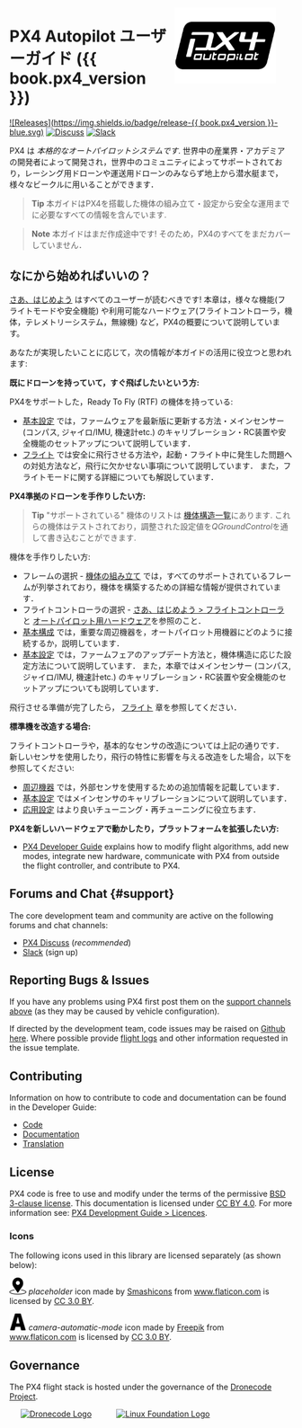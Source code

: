 <div style="float:right; padding:10px; margin-right:20px;"><a href="http://px4.io/"><img src="../assets/site/logo_pro_small.png" title="PX4 Logo" width="180px" /></a></div>

# PX4 Autopilot ユーザーガイド ({{ book.px4_version }})

[![Releases](https://img.shields.io/badge/release-{{ book.px4_version }}-blue.svg)](https://github.com/PX4/Firmware/releases) [![Discuss](https://img.shields.io/badge/discuss-px4-ff69b4.svg)](http://discuss.px4.io/) [![Slack](https://px4-slack.herokuapp.com/badge.svg)](http://slack.px4.io)

PX4 は *本格的なオートパイロットシステムです*. 世界中の産業界・アカデミアの開発者によって開発され，世界中のコミュニティによってサポートされており，レーシング用ドローンや運送用ドローンのみならず地上から潜水艇まで，様々なビークルに用いることができます．

> **Tip** 本ガイドはPX4を搭載した機体の組み立て・設定から安全な運用までに必要なすべての情報を含んでいます.

<span></span>

> **Note** 本ガイドはまだ作成途中です! そのため，PX4のすべてをまだカバーしていません．

## なにから始めればいいの？

[さあ、はじめよう](getting_started/README.md) はすべてのユーザーが読むべきです! 本章は，様々な機能(フライトモードや安全機能) や利用可能なハードウェア(フライトコントローラ，機体，テレメトリーシステム，無線機) など，PX4の概要について説明しています。

あなたが実現したいことに応じて，次の情報が本ガイドの活用に役立つと思われます:

**既にドローンを持っていて，すぐ飛ばしたいという方:**

PX4をサポートした，Ready To Fly (RTF) の機体を持っている:

- [基本設定](config/README.md) では，ファームウェアを最新版に更新する方法・メインセンサー (コンパス, ジャイロ/IMU, 機速計etc.) のキャリブレーション・RC装置や安全機能のセットアップについて説明しています．
- [フライト](flying/README.md) では安全に飛行させる方法や，起動・フライト中に発生した問題への対処方法など，飛行に欠かせない事項について説明しています． また，フライトモードに関する詳細についても解説しています．

**PX4準拠のドローンを手作りしたい方:**

> **Tip** "サポートされている" 機体のリストは [機体構造一覧](airframes/airframe_reference.md)にあります. これらの機体はテストされており，調整された設定値を*QGroundControl*を通して書き込むことができます.

機体を手作りしたい方:

- フレームの選択 - [機体の組み立て](airframes/README.md) では，すべてのサポートされているフレームが列挙されており，機体を構築するための詳細な情報が提供されています．
- フライトコントローラの選択 - [さあ、はじめよう > フライトコントローラ](getting_started/flight_controller_selection.md) と [オートパイロット用ハードウェア](flight_controller/README.md)を参照のこと．
- [基本構成](assembly/README.md) では，重要な周辺機器を，オートパイロット用機器にどのように接続するか，説明しています．
- [基本設定](config/README.md) では，ファームフェアのアップデート方法と，機体構造に応じた設定方法について説明しています． また，本章ではメインセンサー (コンパス, ジャイロ/IMU, 機速計etc.) のキャリブレーション・RC装置や安全機能のセットアップについても説明しています．

飛行させる準備が完了したら， [フライト](flying/README.md) 章を参照してください．

**標準機を改造する場合:**

フライトコントローラや，基本的なセンサの改造については上記の通りです． 新しいセンサを使用したり，飛行の特性に影響を与える改造をした場合，以下を参照してください:

- [周辺機器](peripherals/README.md) では，外部センサを使用するための追加情報を記載しています．
- [基本設定](config/README.md) ではメインセンサのキャリブレーションについて説明しています．
- [応用設定](advanced_config/README.md) はより良いチューニング・再チューニングに役立ちます．

**PX4を新しいハードウェアで動かしたり，プラットフォームを拡張したい方:**

- [PX4 Developer Guide](http://dev.px4.io/) explains how to modify flight algorithms, add new modes, integrate new hardware, communicate with PX4 from outside the flight controller, and contribute to PX4.

## Forums and Chat {#support}

The core development team and community are active on the following forums and chat channels:

- [PX4 Discuss](http://discuss.px4.io/) (*recommended*)
- [Slack](http://slack.px4.io) (sign up)

## Reporting Bugs & Issues

If you have any problems using PX4 first post them on the [support channels above](#support) (as they may be caused by vehicle configuration).

If directed by the development team, code issues may be raised on [Github here](https://github.com/PX4/Firmware/issues). Where possible provide [flight logs](getting_started/flight_reporting.md) and other information requested in the issue template.

## Contributing

Information on how to contribute to code and documentation can be found in the Developer Guide:

- [Code](https://dev.px4.io/en/contribute/)
- [Documentation](https://dev.px4.io/en/contribute/docs.html)
- [Translation](https://dev.px4.io/en/contribute/docs.html)

## License

PX4 code is free to use and modify under the terms of the permissive [BSD 3-clause license](https://opensource.org/licenses/BSD-3-Clause). This documentation is licensed under [CC BY 4.0](https://creativecommons.org/licenses/by/4.0/). For more information see: [PX4 Development Guide > Licences](https://dev.px4.io/en/contribute/licenses.html).

### Icons

The following icons used in this library are licensed separately (as shown below):

<img src="../assets/site/position_fixed.svg" title="Position fix required (e.g. GPS)" width="30px" /> *placeholder* icon made by <a href="https://www.flaticon.com/authors/smashicons" title="Smashicons">Smashicons</a> from <a href="https://www.flaticon.com/" title="Flaticon">www.flaticon.com</a> is licensed by <a href="http://creativecommons.org/licenses/by/3.0/" title="Creative Commons BY 3.0" target="_blank">CC 3.0 BY</a>.

<img src="../assets/site/automatic_mode.svg" title="Automatic mode" width="30px" /> *camera-automatic-mode* icon made by <a href="http://www.freepik.com" title="Freepik">Freepik</a> from <a href="https://www.flaticon.com/" title="Flaticon">www.flaticon.com</a> is licensed by <a href="http://creativecommons.org/licenses/by/3.0/" title="Creative Commons BY 3.0" target="_blank">CC 3.0 BY</a>.

## Governance

The PX4 flight stack is hosted under the governance of the [Dronecode Project](https://www.dronecode.org/).

<a href="https://www.dronecode.org/" style="padding:20px"><img src="https://mavlink.io/assets/site/logo_dronecode.png" alt="Dronecode Logo" width="110px"/></a>
<a href="https://www.linuxfoundation.org/projects" style="padding:20px;"><img src="https://mavlink.io/assets/site/logo_linux_foundation.png" alt="Linux Foundation Logo" width="80px" /></a>

<div style="padding:10px">&nbsp;</div>
